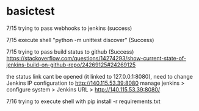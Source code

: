 # basictest

7/15 trying to pass webhooks to jenkins (success)

7/15 execute shell "python -m unittest discover" (Success)

7/15 trying to pass build status to github (Success)
https://stackoverflow.com/questions/14274293/show-current-state-of-jenkins-build-on-github-repo/24269125#24269125

the status link cant be opened (it linked to 127.0.0.1:8080), need to change Jenkins IP configuration to http://140.115.53.39:8080
manage jenkins > configure system > Jenkins URL > http://140.115.53.39:8080/

7/16 trying to execute shell with pip install -r requirements.txt

